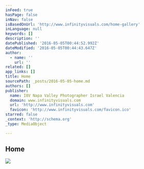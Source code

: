 ```yaml
---
inFeed: true
hasPage: false
inNav: false
isBasedOnUrl: 'http://www.infinityvisuals.com/home-gallery'
inLanguage: null
keywords: []
description: ''
datePublished: '2016-05-05T00:44:52.992Z'
dateModified: '2016-05-05T00:44:43.647Z'
author:
  - name: ''
    url: ''
related: []
app_links: []
title: Home
sourcePath: _posts/2016-05-05-home.md
authors: []
publisher:
  name: I8V Napa Valley Photographer Israel Valencia
  domain: www.infinityvisuals.com
  url: 'http://www.infinityvisuals.com'
  favicon: 'http://www.infinityvisuals.com/favicon.ico'
starred: false
_context: 'http://schema.org'
_type: MediaObject

---
```

<article style=""><h1>Home</h1><img src="https://s3-us-west-2.amazonaws.com/the-grid-img/p/4afad2f070dc78512ac30c2e83f15cce72dfa803.jpg" /></article>